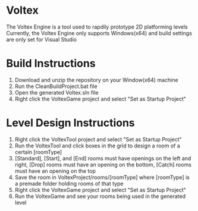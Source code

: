 # Voltex
The Voltex Engine is a tool used to rapdily prototype 2D platforming levels  
Currently, the Voltex Engine only supports Windows(x64) and build settings are only set for Visual Studio  

# Build Instructions
1) Download and unzip the repository on your Window(x64) machine
2) Run the CleanBuildProject.bat file
3) Open the generated Voltex.sln file
4) Right click the VoltexGame project and select "Set as Startup Project"

# Level Design Instructions
1) Right click the VoltexTool project and select "Set as Startup Project"
2) Run the VoltexTool and click boxes in the grid to design a room of a certain [roomType]
3) [Standard], [Start], and [End] rooms must have openings on the left and right, [Drop] rooms must have an opening on the bottom, [Catch] rooms must have an opening on the top
4) Save the room in VoltexProject/rooms/[roomType] where [roomType] is a premade folder holding rooms of that type
5) Right click the VoltexGame project and select "Set as Startup Project"
6) Run the VoltexGame and see your rooms being used in the generated level

